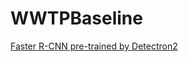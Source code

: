 # WWTPBaseline

[Faster R-CNN pre-trained by Detectron2](https://github.com/facebookresearch/detectron2/blob/main/MODEL_ZOO.md)
